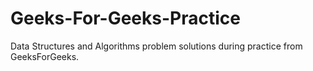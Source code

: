 # Geeks-For-Geeks-Practice
Data Structures and Algorithms problem solutions during practice from GeeksForGeeks.
